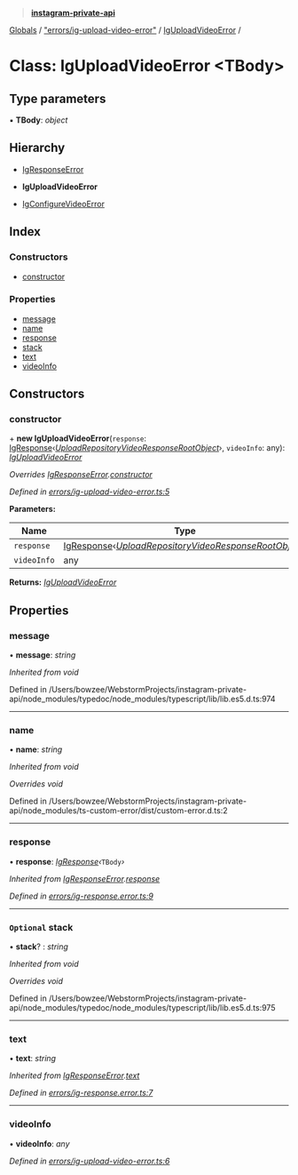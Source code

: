 > **[instagram-private-api](../README.md)**

[Globals](../README.md) / ["errors/ig-upload-video-error"](../modules/_errors_ig_upload_video_error_.md) / [IgUploadVideoError](_errors_ig_upload_video_error_.iguploadvideoerror.md) /

# Class: IgUploadVideoError <**TBody**>

## Type parameters

▪ **TBody**: *object*

## Hierarchy

  * [IgResponseError](_errors_ig_response_error_.igresponseerror.md)

  * **IgUploadVideoError**

  * [IgConfigureVideoError](_errors_ig_configure_video_error_.igconfigurevideoerror.md)

## Index

### Constructors

* [constructor](_errors_ig_upload_video_error_.iguploadvideoerror.md#constructor)

### Properties

* [message](_errors_ig_upload_video_error_.iguploadvideoerror.md#message)
* [name](_errors_ig_upload_video_error_.iguploadvideoerror.md#name)
* [response](_errors_ig_upload_video_error_.iguploadvideoerror.md#response)
* [stack](_errors_ig_upload_video_error_.iguploadvideoerror.md#optional-stack)
* [text](_errors_ig_upload_video_error_.iguploadvideoerror.md#text)
* [videoInfo](_errors_ig_upload_video_error_.iguploadvideoerror.md#videoinfo)

## Constructors

###  constructor

\+ **new IgUploadVideoError**(`response`: [IgResponse](../modules/_types_common_types_.md#igresponse)‹*[UploadRepositoryVideoResponseRootObject](../interfaces/_responses_upload_repository_video_response_.uploadrepositoryvideoresponserootobject.md)*›, `videoInfo`: any): *[IgUploadVideoError](_errors_ig_upload_video_error_.iguploadvideoerror.md)*

*Overrides [IgResponseError](_errors_ig_response_error_.igresponseerror.md).[constructor](_errors_ig_response_error_.igresponseerror.md#constructor)*

*Defined in [errors/ig-upload-video-error.ts:5](https://github.com/dilame/instagram-private-api/blob/173bc62/src/errors/ig-upload-video-error.ts#L5)*

**Parameters:**

Name | Type |
------ | ------ |
`response` | [IgResponse](../modules/_types_common_types_.md#igresponse)‹*[UploadRepositoryVideoResponseRootObject](../interfaces/_responses_upload_repository_video_response_.uploadrepositoryvideoresponserootobject.md)*› |
`videoInfo` | any |

**Returns:** *[IgUploadVideoError](_errors_ig_upload_video_error_.iguploadvideoerror.md)*

## Properties

###  message

• **message**: *string*

*Inherited from void*

Defined in /Users/bowzee/WebstormProjects/instagram-private-api/node_modules/typedoc/node_modules/typescript/lib/lib.es5.d.ts:974

___

###  name

• **name**: *string*

*Inherited from void*

*Overrides void*

Defined in /Users/bowzee/WebstormProjects/instagram-private-api/node_modules/ts-custom-error/dist/custom-error.d.ts:2

___

###  response

• **response**: *[IgResponse](../modules/_types_common_types_.md#igresponse)‹*`TBody`*›*

*Inherited from [IgResponseError](_errors_ig_response_error_.igresponseerror.md).[response](_errors_ig_response_error_.igresponseerror.md#response)*

*Defined in [errors/ig-response.error.ts:9](https://github.com/dilame/instagram-private-api/blob/173bc62/src/errors/ig-response.error.ts#L9)*

___

### `Optional` stack

• **stack**? : *string*

*Inherited from void*

*Overrides void*

Defined in /Users/bowzee/WebstormProjects/instagram-private-api/node_modules/typedoc/node_modules/typescript/lib/lib.es5.d.ts:975

___

###  text

• **text**: *string*

*Inherited from [IgResponseError](_errors_ig_response_error_.igresponseerror.md).[text](_errors_ig_response_error_.igresponseerror.md#text)*

*Defined in [errors/ig-response.error.ts:7](https://github.com/dilame/instagram-private-api/blob/173bc62/src/errors/ig-response.error.ts#L7)*

___

###  videoInfo

• **videoInfo**: *any*

*Defined in [errors/ig-upload-video-error.ts:6](https://github.com/dilame/instagram-private-api/blob/173bc62/src/errors/ig-upload-video-error.ts#L6)*